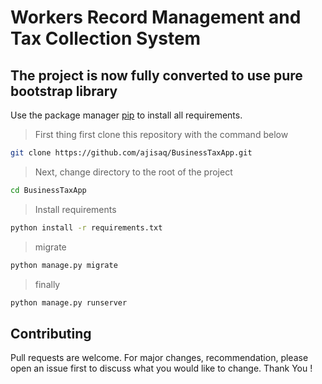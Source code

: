 # Workers Record Management and Tax Collection System

## The project is now fully converted to use pure bootstrap library

Use the package manager [pip](https://pip.pypa.io/en/stable/) to install all requirements.

> First thing first clone this repository with the command below

```bash
git clone https://github.com/ajisaq/BusinessTaxApp.git
```

> Next, change directory to the root of the project
```bash
cd BusinessTaxApp

```

> Install requirements

```bash
python install -r requirements.txt

```

>  migrate

```bash
python manage.py migrate

```
>finally 
```bash
python manage.py runserver
```
## Contributing
Pull requests are welcome. For major changes, recommendation, please open an issue first to discuss what you would like to change. Thank You !

